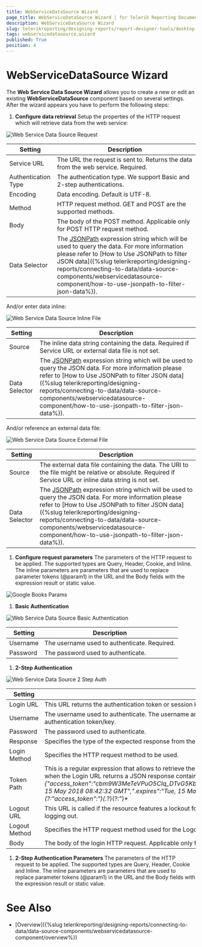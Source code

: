 ```yaml
---
title: WebServiceDataSource Wizard
page_title: WebServiceDataSource Wizard | for Telerik Reporting Documentation
description: WebServiceDataSource Wizard
slug: telerikreporting/designing-reports/report-designer-tools/desktop-designers/tools/data-source-wizards/webservicedatasource-wizard
tags: webservicedatasource,wizard
published: True
position: 4
---
```


# WebServiceDataSource Wizard



The __Web Service Data Source Wizard__ allows you to create a new or edit an existing         __WebServiceDataSource__ component based on several settings.         After the wizard appears you have to perform the following steps:       

1. __Configure data retrieval__ Setup the properties of the HTTP request which will retrieve data from the web service:               

  ![Web Service Data Source Request](images/DataSources/WebServiceDataSourceRequest.png)

| Setting | Description |
| ------ | ------ |
|Service URL|The URL the request is sent to. Returns the data from the web service. Required.|
|Authentication Type|The authentication type. We support Basic and 2-step authentications.|
|Encoding|Data encoding. Default is UTF-8.|
|Method|HTTP request method. GET and POST are the supported methods.|
|Body|The body of the POST method. Applicable only for POST HTTP request method.|
|Data Selector|The  [JSONPath](https://www.newtonsoft.com/json/help/html/QueryJsonSelectTokenJsonPath.htm) expression string which will be used to query the data. For more information please refer to [How to Use JSONPath to filter JSON data]({%slug telerikreporting/designing-reports/connecting-to-data/data-source-components/webservicedatasource-component/how-to-use-jsonpath-to-filter-json-data%}).|

And/or enter data inline:               

  ![Web Service Data Source Inline File](images/DataSources/WebServiceDataSourceInlineFile.png)

| Setting | Description |
| ------ | ------ |
|Source|The inline data string containing the data. Required if Service URL or external data file is not set.|
|Data Selector|The  [JSONPath](https://www.newtonsoft.com/json/help/html/QueryJsonSelectTokenJsonPath.htm) expression string which will be used to query the JSON data. For more information please refer to [How to Use JSONPath to filter JSON data]({%slug telerikreporting/designing-reports/connecting-to-data/data-source-components/webservicedatasource-component/how-to-use-jsonpath-to-filter-json-data%}).|

And/or reference an external data file:               

  ![Web Service Data Source External File](images/DataSources/WebServiceDataSourceExternalFile.png)

| Setting | Description |
| ------ | ------ |
|Source|The external data file containing the data. The URI to the file might be relative or absolute. Required if Service URL or inline data string is not set.|
|Data Selector|The  [JSONPath](https://www.newtonsoft.com/json/help/html/QueryJsonSelectTokenJsonPath.htm) expression string which will be used to query the JSON data. For more information please refer to [How to Use JSONPath to filter JSON data]({%slug telerikreporting/designing-reports/connecting-to-data/data-source-components/webservicedatasource-component/how-to-use-jsonpath-to-filter-json-data%}).|

1. __Configure request parameters__ The parameters of the HTTP request to be applied. The supported types are Query, Header, Cookie, and Inline.               The inline parameters are parameters that are used to replace parameter tokens (@param1) in the URL and the Body fields               with the expression result or static value.               

  ![Google Books Params](images/DataSources/GoogleBooksParams.png)

1. __Basic Authentication__ 

  ![Web Service Data Source Basic Authentication](images/DataSources/WebServiceDataSourceBasicAuthentication.png)

| Setting | Description |
| ------ | ------ |
|Username|The username used to authenticate. Required.|
|Password|The password used to authenticate.|

1. __2-Step Authentication__ 

  ![Web Service Data Source 2 Step Auth](images/DataSources/WebServiceDataSource2StepAuth.png)

| Setting | Description |
| ------ | ------ |
|Login URL|This URL returns the authentication token or session key that allows you to access the API. Required.|
|Username|The username used to authenticate. The username and password are needed only when the Login URL uses Basic Authentication to retrieve the authentication token/key.|
|Password|The password used to authenticate.|
|Response|Specifies the type of the expected response from the Login URL. JSON and plain text are supported.|
|Login Method|Specifies the HTTP request method to be used.|
|Token Path|This is a regular expression that allows to retrieve the authentication or session key from the response received via the Login URL.                     For example, when the Login URL returns a JSON response containing the authentication token in the form: *{"access_token":"cbm9W3MeTeVPuO5CIq_DTvG5KbzydpRQ","token_type":"bearer","expires_in":1799,"userName":"demouser",".issued":"Tue, 15 May 2018 08:42:32 GMT",".expires":"Tue, 15 May 2018 09:12:32 GMT"}* the token path regular expression to retrieve the token would be: *(?:"access_token":")(.*?)(?:")* |
|Logout URL|This URL is called if the resource features a lockout for having too many sessions open. Refresh the report and try again after successfully logging out.|
|Logout Method|Specifies the HTTP request method used for the Logout URL.|
|Body|The body of the login HTTP request. Applicable only for POST HTTP request method.|

1. __2-Step Authentication Parameters__ The parameters of the HTTP request to be applied. The supported types are Query, Header, Cookie and Inline.               The inline parameters are parameters that are used to replace parameter tokens (@param1) in the URL and the Body fields               with the expression result or static value.             


# See Also

 

* [Overview]({%slug telerikreporting/designing-reports/connecting-to-data/data-source-components/webservicedatasource-component/overview%})

